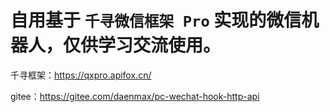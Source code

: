 # 自用基于 `千寻微信框架 Pro` 实现的微信机器人，仅供学习交流使用。

千寻框架：https://qxpro.apifox.cn/

gitee：https://gitee.com/daenmax/pc-wechat-hook-http-api
